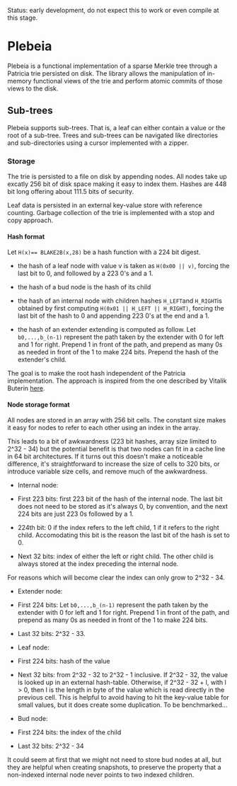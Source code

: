 Status: early development, do not expect this to work or even compile at this stage.

# Plebeia

Plebeia is a functional implementation of a sparse Merkle tree through a Patricia trie persisted
on disk. The library allows the manipulation of in-memory functional views of the trie and perform
atomic commits of those views to the disk.

## Sub-trees

Plebeia supports sub-trees. That is, a leaf can either contain a value or the root of a sub-tree. Trees
and sub-trees can be navigated like directories and sub-directories using a cursor implemented with
a zipper.

### Storage

The trie is persisted to a file on disk by appending nodes. All nodes take up excatly 256 bit of disk
space making it easy to index them. Hashes are 448 bit long offering about 111.5 bits of security.

Leaf data is persisted in an external key-value store with reference counting. Garbage collection of
the trie is implemented with a stop and copy approach.

#### Hash format


Let `H(x)== BLAKE2B(x,28)` be a hash function with a 224 bit digest.


  - the hash of a leaf node with value v is taken as `H(0x00 || v)`, forcing the last
    bit to 0, and followed by a 223 0's and a 1.

  - the hash of a bud node is the hash of its child

  - the hash of an internal node with children hashes `H_LEFT`and `H_RIGHT`is obtained by
    first computing `H(0x01 || H_LEFT || H_RIGHT)`, forcing the last bit of
    the hash to 0 and appending 223 0's at the end and a 1.

  - the hash of an extender extending is computed as follow. Let `b0,...,b_(n-1)`
    represent the path taken by the extender with 0 for left and 1 for right.
    Prepend 1 in front of the path, and prepend as many 0s as needed in front
    of the 1 to make 224 bits. Prepend the hash of the extender's child.

The goal is to make the root hash independent of the Patricia implementation. The approach
is inspired from the one described by Vitalik Buterin [here](https://ethresear.ch/t/optimizing-sparse-merkle-trees/3751/14).

#### Node storage format

All nodes are stored in an array with 256 bit cells. The constant size makes it easy for nodes
to refer to each other using an index in the array.

This leads to a bit of awkwardness (223 bit hashes, array size limited to 2^32 - 34)
but the potential benefit is that two nodes can fit in a cache line in 64 bit architectures.
If it turns out this doesn't make a noticeable difference, it's straightforward to increase
the size of cells to 320 bits, or introduce variable size cells, and remove much of the
awkwardness.

- Internal node:

 - First 223 bits: first 223 bit of the hash of the internal node. The last bit does not
 need to be stored as it's always 0, by convention, and the next 224 bits are just 223 0s
 followed by a 1.

 - 224th bit: 0 if the index refers to the left child, 1 if it refers to the right child.
   Accomodating this bit is the reason the last bit of the hash is set to 0.

 - Next 32 bits: index of either the left or right child. The other child is always stored
   at the index preceding the internal node.

 For reasons which will become clear the index can only grow to 2^32 - 34.

- Extender node:

 - First 224 bits: Let `b0,...,b_(n-1)` represent the path taken by the extender with 0 
   for left and 1 for right. Prepend 1 in front of the path, and prepend as many 0s as needed 
   in front of the 1 to make 224 bits. 
 - Last 32 bits: 2^32 - 33.

- Leaf node:

 - First 224 bits: hash of the value

 - Next 32 bits: from 2^32 - 32  to 2^32 - 1 inclusive. If 2^32 - 32, the value is
   looked up in an external hash-table. Otherwise, if 2^32 - 32 + l, with l > 0,
   then l is the length in byte of the value which is read directly in the
   previous cell. This is helpful to avoid having to hit the  key-value table for
   small values, but it does create some duplication. To be benchmarked...

- Bud node:

 - First 224 bits: the index of the child
 - Last 32 bits: 2^32 - 34

  It could seem at first that we might not need to store bud nodes at all, but they are
 helpful when creating snapshots, to preserve the property that a non-indexed
 internal node never points to two indexed children.
